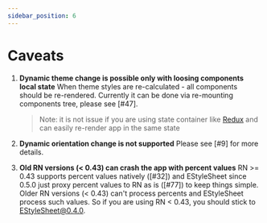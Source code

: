 ```yaml
---
sidebar_position: 6
---
```


# Caveats

1. **Dynamic theme change is possible only with loosing components local state**
   When theme styles are re-calculated - all components should be re-rendered.
   Currently it can be done via re-mounting components tree, please see [#47].

    > Note: it is not issue if you are using state container like [Redux](https://github.com/reactjs/redux)
    > and can easily re-render app in the same state

2. **Dynamic orientation change is not supported**
   Please see [#9] for more details.
3. **Old RN versions (< 0.43) can crash the app with percent values**
   RN >= 0.43 supports percent values natively ([#32]) and EStyleSheet since 0.5.0 just proxy percent values to RN as is ([#77]) to keep things simple.
   Older RN versions (< 0.43) can't process percents and EStyleSheet process such values.
   So if you are using RN < 0.43, you should stick to EStyleSheet@0.4.0.
